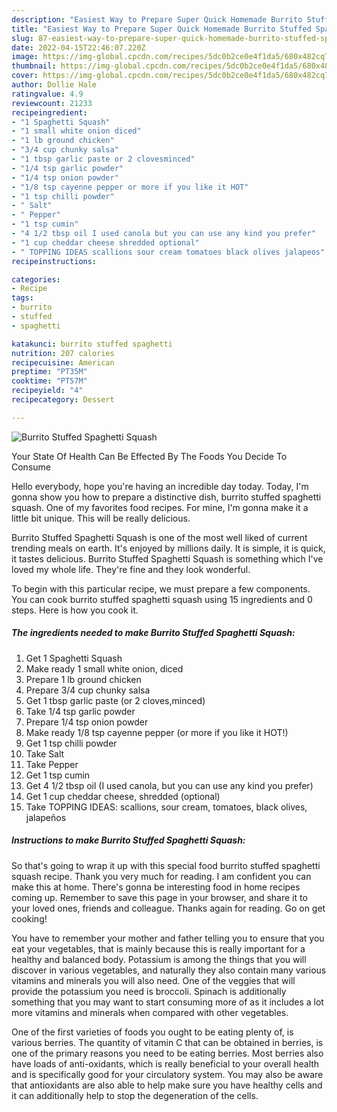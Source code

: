 ```yaml
---
description: "Easiest Way to Prepare Super Quick Homemade Burrito Stuffed Spaghetti Squash"
title: "Easiest Way to Prepare Super Quick Homemade Burrito Stuffed Spaghetti Squash"
slug: 87-easiest-way-to-prepare-super-quick-homemade-burrito-stuffed-spaghetti-squash
date: 2022-04-15T22:46:07.220Z
image: https://img-global.cpcdn.com/recipes/5dc0b2ce0e4f1da5/680x482cq70/burrito-stuffed-spaghetti-squash-recipe-main-photo.jpg
thumbnail: https://img-global.cpcdn.com/recipes/5dc0b2ce0e4f1da5/680x482cq70/burrito-stuffed-spaghetti-squash-recipe-main-photo.jpg
cover: https://img-global.cpcdn.com/recipes/5dc0b2ce0e4f1da5/680x482cq70/burrito-stuffed-spaghetti-squash-recipe-main-photo.jpg
author: Dollie Hale
ratingvalue: 4.9
reviewcount: 21233
recipeingredient:
- "1 Spaghetti Squash"
- "1 small white onion diced"
- "1 lb ground chicken"
- "3/4 cup chunky salsa"
- "1 tbsp garlic paste or 2 clovesminced"
- "1/4 tsp garlic powder"
- "1/4 tsp onion powder"
- "1/8 tsp cayenne pepper or more if you like it HOT"
- "1 tsp chilli powder"
- " Salt"
- " Pepper"
- "1 tsp cumin"
- "4 1/2 tbsp oil I used canola but you can use any kind you prefer"
- "1 cup cheddar cheese shredded optional"
- " TOPPING IDEAS scallions sour cream tomatoes black olives jalapeos"
recipeinstructions:

categories:
- Recipe
tags:
- burrito
- stuffed
- spaghetti

katakunci: burrito stuffed spaghetti 
nutrition: 207 calories
recipecuisine: American
preptime: "PT35M"
cooktime: "PT57M"
recipeyield: "4"
recipecategory: Dessert

---
```



![Burrito Stuffed Spaghetti Squash](https://img-global.cpcdn.com/recipes/5dc0b2ce0e4f1da5/680x482cq70/burrito-stuffed-spaghetti-squash-recipe-main-photo.jpg)

Your State Of Health Can Be Effected By The Foods You Decide To Consume

Hello everybody, hope you're having an incredible day today. Today, I'm gonna show you how to prepare a distinctive dish, burrito stuffed spaghetti squash. One of my favorites food recipes. For mine, I'm gonna make it a little bit unique. This will be really delicious.

Burrito Stuffed Spaghetti Squash is one of the most well liked of current trending meals on earth. It's enjoyed by millions daily. It is simple, it is quick, it tastes delicious. Burrito Stuffed Spaghetti Squash is something which I've loved my whole life. They're fine and they look wonderful.




To begin with this particular recipe, we must prepare a few components. You can cook burrito stuffed spaghetti squash using 15 ingredients and 0 steps. Here is how you cook it.

<!--inarticleads1-->

##### The ingredients needed to make Burrito Stuffed Spaghetti Squash:

1. Get 1 Spaghetti Squash
1. Make ready 1 small white onion, diced
1. Prepare 1 lb ground chicken
1. Prepare 3/4 cup chunky salsa
1. Get 1 tbsp garlic paste (or 2 cloves,minced)
1. Take 1/4 tsp garlic powder
1. Prepare 1/4 tsp onion powder
1. Make ready 1/8 tsp cayenne pepper (or more if you like it HOT!)
1. Get 1 tsp chilli powder
1. Take  Salt
1. Take  Pepper
1. Get 1 tsp cumin
1. Get 4 1/2 tbsp oil (I used canola, but you can use any kind you prefer)
1. Get 1 cup cheddar cheese, shredded (optional)
1. Take  TOPPING IDEAS: scallions, sour cream, tomatoes, black olives, jalapeños




<!--inarticleads2-->

##### Instructions to make Burrito Stuffed Spaghetti Squash:





So that's going to wrap it up with this special food burrito stuffed spaghetti squash recipe. Thank you very much for reading. I am confident you can make this at home. There's gonna be interesting food in home recipes coming up. Remember to save this page in your browser, and share it to your loved ones, friends and colleague. Thanks again for reading. Go on get cooking!

You have to remember your mother and father telling you to ensure that you eat your vegetables, that is mainly because this is really important for a healthy and balanced body. Potassium is among the things that you will discover in various vegetables, and naturally they also contain many various vitamins and minerals you will also need. One of the veggies that will provide the potassium you need is broccoli. Spinach is additionally something that you may want to start consuming more of as it includes a lot more vitamins and minerals when compared with other vegetables.

One of the first varieties of foods you ought to be eating plenty of, is various berries. The quantity of vitamin C that can be obtained in berries, is one of the primary reasons you need to be eating berries. Most berries also have loads of anti-oxidants, which is really beneficial to your overall health and is specifically good for your circulatory system. You may also be aware that antioxidants are also able to help make sure you have healthy cells and it can additionally help to stop the degeneration of the cells.
